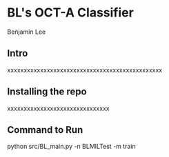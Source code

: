 # BL's OCT-A Classifier
Benjamin Lee

## Intro 
xxxxxxxxxxxxxxxxxxxxxxxxxxxxxxxxxxxxxxxxxxxxxxx

## Installing the repo
xxxxxxxxxxxxxxxxxxxxxxxxxxxxxxx

## Command to Run
python src/BL_main.py -n BLMILTest -m train
